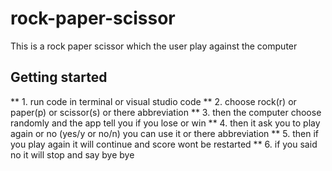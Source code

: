 # rock-paper-scissor
This is a rock paper scissor which the user play against the computer

## Getting started
** 1. run code in terminal or visual studio code
** 2. choose rock(r) or paper(p) or scissor(s) or there abbreviation
** 3. then the computer choose randomly and the app tell you if you lose or win
** 4. then it ask you to play again or no (yes/y or no/n) you can use it or there abbreviation
** 5. then if you play again it will continue and score wont be restarted
** 6. if you said no it will stop and say bye bye
